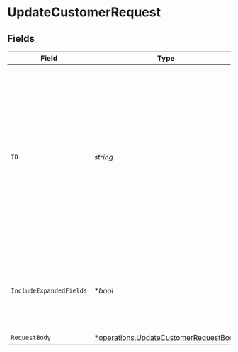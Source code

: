 # UpdateCustomerRequest


## Fields

| Field                                                                                                                                                                                                         | Type                                                                                                                                                                                                          | Required                                                                                                                                                                                                      | Description                                                                                                                                                                                                   |
| ------------------------------------------------------------------------------------------------------------------------------------------------------------------------------------------------------------- | ------------------------------------------------------------------------------------------------------------------------------------------------------------------------------------------------------------- | ------------------------------------------------------------------------------------------------------------------------------------------------------------------------------------------------------------- | ------------------------------------------------------------------------------------------------------------------------------------------------------------------------------------------------------------- |
| `ID`                                                                                                                                                                                                          | *string*                                                                                                                                                                                                      | :heavy_check_mark:                                                                                                                                                                                            | The unique ID of the customer. You may use either the customer's `id` on Dub (obtained via `/customers` endpoint) or their `externalId` (unique ID within your system, prefixed with `ext_`, e.g. `ext_123`). |
| `IncludeExpandedFields`                                                                                                                                                                                       | **bool*                                                                                                                                                                                                       | :heavy_minus_sign:                                                                                                                                                                                            | Whether to include expanded fields on the customer (`link`, `partner`, `discount`).                                                                                                                           |
| `RequestBody`                                                                                                                                                                                                 | [*operations.UpdateCustomerRequestBody](../../models/operations/updatecustomerrequestbody.md)                                                                                                                 | :heavy_minus_sign:                                                                                                                                                                                            | N/A                                                                                                                                                                                                           |